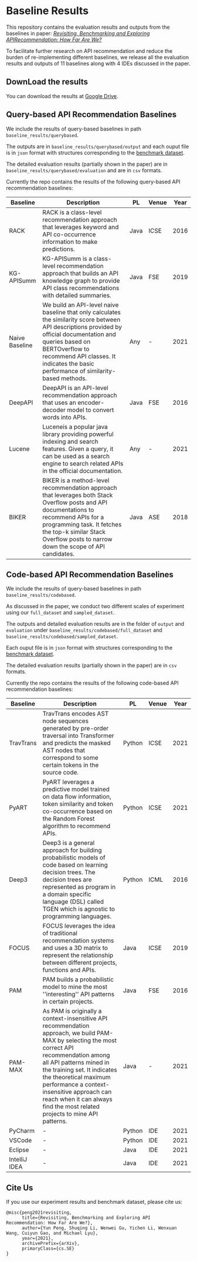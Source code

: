 # Baseline Results

This repository contains the evaluation results and outputs from the baselines in paper: *[Revisiting, Benchmarking and Exploring APIRecommendation: How Far Are We?](https://www.yunpeng.site/files/apirec.pdf)*

To facilitate further research on API recommendation and reduce the burden of re-implementing different baselines, we release all the evaluation results and outputs of 11 baselines along with 4 IDEs discussed in the paper.

## DownLoad the results

You can download the results at [Google Drive](https://drive.google.com/drive/folders/1PizGwleBrOqUIXxH90kSuD9irNEfc2aM?usp=sharing).

## Query-based API Recommendation Baselines

We include the results of query-based baselines in path `baseline_results/querybased`.

The outputs are in `baseline_results/querybased/output` and each ouput file is in `json` format with structures corresponding to the [benchmark dataset]().

The detailed evaluation results (partially shown in the paper) are in `baseline_results/querybased/evaluation` and are in `csv` formats.

Currently the repo contains the results of the following query-based API recommendation baselines:

| Baseline       | Description                                                  | PL   | Venue | Year |
| -------------- | ------------------------------------------------------------ | ---- | ----- | ---- |
| RACK           | RACK is a class-level recommendation approach that leverages keyword and API co-occurrence information to make predictions. | Java | ICSE  | 2016 |
| KG-APISumm     | KG-APISumm is a class-level recommendation approach that builds an API knowledge graph to provide API class recommendations with detailed summaries. | Java | FSE   | 2019 |
| Naive Baseline | We build  an API-level naive baseline that only calculates the similarity score between API descriptions provided by official documentation and queries based on BERTOverflow to recommend API classes. It indicates the basic performance of similarity-based methods. | Any  | -     | 2021 |
| DeepAPI        | DeepAPI is an API-level recommendation approach that uses an encoder-decoder model to convert words into APIs. | Java | FSE   | 2016 |
| Lucene         | Luceneis a popular java library providing powerful indexing and search features. Given a query, it can be used as a search engine to search related APIs in the official documentation. | Any  | -     | 2021 |
| BIKER          | BIKER is a method-level recommendation approach that leverages both Stack Overflow posts and API documentations to recommend APIs for a programming task. It fetches the top-k similar Stack Overflow posts to narrow down the scope of API candidates. | Java | ASE   | 2018 |

## Code-based API Recommendation Baselines

We include the results of query-based baselines in path `baseline_results/codebased`.

As  discussed in the paper, we conduct two different scales of experiment using our `full_dataset` and `sampled_dataset`.

The outputs and detailed evaluation results are in the folder of `output` and `evaluation` under `baseline_results/codebased/full_dataset` and `baseline_results/codebased/sampled_dataset`.

Each ouput file is in `json` format with structures corresponding to the [benchmark dataset]().

The detailed evaluation results (partially shown in the paper) are in `csv` formats.

Currently the repo contains the results of the following code-based API recommendation baselines:

| Baseline      | Description                                                  | PL     | Venue | Year |
| ------------- | ------------------------------------------------------------ | ------ | ----- | ---- |
| TravTrans     | TravTrans encodes AST  node sequences generated by pre-order traversal into Transformer and predicts the masked AST nodes that correspond to some certain tokens in the source code. | Python | ICSE  | 2021 |
| PyART         | PyART leverages a predictive model trained on data flow information, token similarity and token co-occurrence based on the Random Forest algorithm to recommend APIs. | Python | ICSE  | 2021 |
| Deep3         | Deep3 is a general approach for building probabilistic models of code based on learning decision trees. The decision trees are represented as program in a domain specific language (DSL) called TGEN which is agnostic to programming languages. | Python | ICML  | 2016 |
| FOCUS         | FOCUS leverages the idea of traditional recommendation systems and uses a 3D matrix to represent the relationship between different projects, functions and APIs. | Java   | ICSE  | 2019 |
| PAM           | PAM builds a probabilistic model to mine the most ''interesting''  API patterns in certain projects. | Java   | FSE   | 2016 |
| PAM-MAX       | As PAM is originally a context-insensitive API recommendation approach, we build PAM-MAX by selecting the most correct API recommendation among all API patterns mined in the training set. It indicates the theoretical maximum performance a context-insensitive approach can reach when it can always find the most related projects to mine API patterns. | Java   | -     | 2021 |
| PyCharm       | -                                                            | Python | IDE   | 2021 |
| VSCode        | -                                                            | Python | IDE   | 2021 |
| Eclipse       | -                                                            | Java   | IDE   | 2021 |
| IntelliJ IDEA | -                                                            | Java   | IDE   | 2021 |

## Cite Us

If you use our experiment results and benchmark dataset, please cite us:

```
@misc{peng2021revisiting,
      title={Revisiting, Benchmarking and Exploring API Recommendation: How Far Are We?}, 
      author={Yun Peng, Shuqing Li, Wenwei Gu, Yichen Li, Wenxuan Wang, Cuiyun Gao, and Michael Lyu},
      year={2021},
      archivePrefix={arXiv},
      primaryClass={cs.SE}
}
```





